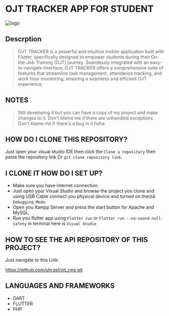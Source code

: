 # OJT TRACKER APP FOR STUDENT

<img src="https://github.com/uhrzel/ojt_student/blob/main/assets/images/img_readme.png" alt="logo">

## Descrption

> OJT TRACKER is a powerful and intuitive mobile application built with Flutter, specifically designed to empower students during their On-the-Job Training (OJT) journey. Seamlessly integrated with an easy-to-navigate interface, OJT TRACKER offers a comprehensive suite of features that streamline task management, attendance tracking, and work hour monitoring, ensuring a seamless and efficient OJT experience.

## NOTES

> Still developing it but you can have a copy of my project and make changes to it. Don't blame me if there are unhandled exceptions. Don't blame me if there's a bug in it haha.

## HOW DO I CLONE THIS REPOSITORY?

Just open your visual studio IDE then click the `Clone a repository` then paste the repository link
Or `git clone repository link`.

## I CLONE IT HOW DO I SET UP?

- Make sure you have internet connection.
- Just open your Visual Studio and browse the project you clone and using USB Cable connect you physical device and turned on the`USB Debugging Mode`.
- Open you Xampp Server and press the start button for Apache and MySQL.
- Run you flutter app using `Flutter run` or `Flutter run --no-sound-null-safety` in terminal here is `Visual Studio`

## HOW TO SEE THE API REPOSITORY OF THIS PROJECT?

Just navigate to this Link:

https://github.com/uhrzel/ojt_rms.git

## LANGUAGES AND FRAMEWORKS

- DART
- FLUTTER
- PHP
